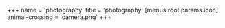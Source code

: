 +++
name = 'photography'
title = 'photography'
[menus.root.params.icon]
  animal-crossing = 'camera.png'
+++